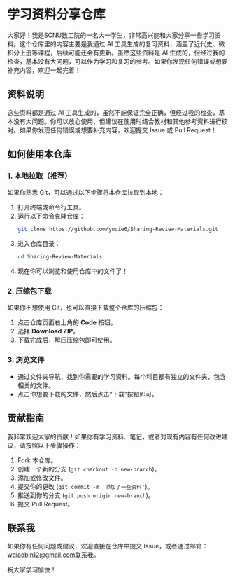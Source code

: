
# 学习资料分享仓库

大家好！我是SCNU数工院的一名大一学生，非常高兴能和大家分享一些学习资料。这个仓库里的内容主要是我通过 AI 工具生成的复习资料，涵盖了近代史、微积分上册等课程，后续可能还会有更新。虽然这些资料是 AI 生成的，但经过我的检查，基本没有大问题，可以作为学习和复习的参考。如果你发现任何错误或想要补充内容，欢迎一起完善！

## 资料说明

这些资料都是通过 AI 工具生成的，虽然不能保证完全正确，但经过我的检查，基本没有大问题。你可以放心使用，但建议在使用时结合教材和其他参考资料进行核对。如果你发现任何错误或想要补充内容，欢迎提交 Issue 或 Pull Request！

## 如何使用本仓库

### 1. 本地拉取（推荐）

如果你熟悉 Git，可以通过以下步骤将本仓库拉取到本地：

1. 打开终端或命令行工具。
2. 运行以下命令克隆仓库：
   ```bash
   git clone https://github.com/yuqie6/Sharing-Review-Materials.git
   ```
3. 进入仓库目录：
   ```bash
   cd Sharing-Review-Materials
   ```
4. 现在你可以浏览和使用仓库中的文件了！

### 2. 压缩包下载

如果你不想使用 Git，也可以直接下载整个仓库的压缩包：

1. 点击仓库页面右上角的 **Code** 按钮。
2. 选择 **Download ZIP**。
3. 下载完成后，解压压缩包即可使用。

### 3. 浏览文件

- 通过文件夹导航，找到你需要的学习资料。每个科目都有独立的文件夹，包含相关的文件。
- 点击你想要下载的文件，然后点击“下载”按钮即可。

## 贡献指南

我非常欢迎大家的贡献！如果你有学习资料、笔记，或者对现有内容有任何改进建议，请按照以下步骤操作：

1. Fork 本仓库。
2. 创建一个新的分支 (`git checkout -b new-branch`)。
3. 添加或修改文件。
4. 提交你的更改 (`git commit -m '添加了一些资料'`)。
5. 推送到你的分支 (`git push origin new-branch`)。
6. 提交 Pull Request。

## 联系我

如果你有任何问题或建议，欢迎直接在仓库中提交 Issue，或者通过邮箱：wqiaobin12@gmail.com联系我。

祝大家学习愉快！

